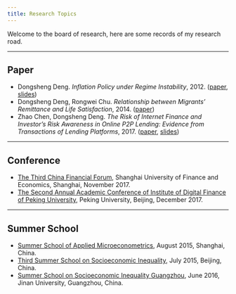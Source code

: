 ```yaml
---
title: Research Topics
---
```


Welcome to the board of research, here are some records of my research road.

---

## Paper

+ Dongsheng Deng. *Inflation Policy under Regime Instability*, 2012. ([paper](/research/inflation_2012.pdf), [slides](/research/inflation_slides_2012.pdf))
+ Dongsheng Deng, Rongwei Chu. *Relationship between Migrants’ Remittance and Life Satisfaction*, 2014. ([paper](/research/remittance_2014.pdf))
+  Zhao Chen, Dongsheng Deng. *The Risk of Internet Finance and Investor’s Risk Awareness in Online P2P Lending: Evidence from Transactions of Lending Platforms*, 2017. ([paper](/research/p2p_investor_2017.pdf), [slides](/research/p2p_investor_slides_2017.pdf))

---
## Conference
+ [The Third China Financial Forum](http://spea.shufe.edu.cn/2e/51/c854a77393/page.htm), Shanghai University of Finance and Economics, Shanghai, November 2017.
+ [The Second Annual Academic Conference of Institute of Digital Finance of Peking University](http://idf.pku.edu.cn/index/news/2017/1114/34196.html), Peking University, Beijing, December 2017.


---
## Summer School
+ [Summer School of Applied Microeconometrics](http://www.suibe.edu.cn/jmxy/c7/63/c5862a51043/page.htm), August 2015, Shanghai, China.
+ [Third Summer School on Socioeconomic Inequality](https://hceconomics.uchicago.edu/events/third-summer-school-socioeconomic-inequality-beijing-2015), July 2015, Beijing, China.
+ [Summer School on Socioeconomic Inequality Guangzhou](https://hceconomics.uchicago.edu/events/summer-school-socioeconomic-inequality-guangzhou-sssi-2016-guangzhou-jinan-university), June 2016, Jinan University, Guangzhou, China.
